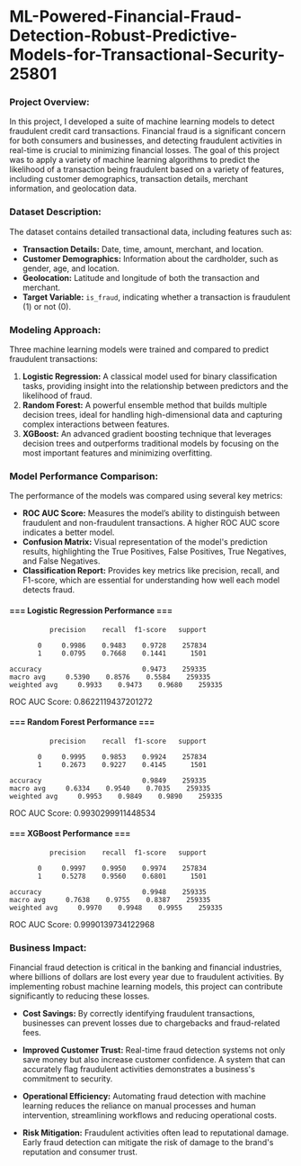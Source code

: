 # ML-Powered-Financial-Fraud-Detection-Robust-Predictive-Models-for-Transactional-Security-25801
### Project Overview:
In this project, I developed a suite of machine learning models to detect fraudulent credit card transactions. Financial fraud is a significant concern for both consumers and businesses, and detecting fraudulent activities in real-time is crucial to minimizing financial losses. The goal of this project was to apply a variety of machine learning algorithms to predict the likelihood of a transaction being fraudulent based on a variety of features, including customer demographics, transaction details, merchant information, and geolocation data.

### Dataset Description:
The dataset contains detailed transactional data, including features such as:
- **Transaction Details:** Date, time, amount, merchant, and location.
- **Customer Demographics:** Information about the cardholder, such as gender, age, and location.
- **Geolocation:** Latitude and longitude of both the transaction and merchant.
- **Target Variable:** `is_fraud`, indicating whether a transaction is fraudulent (1) or not (0).

### Modeling Approach:
Three machine learning models were trained and compared to predict fraudulent transactions:
1. **Logistic Regression:** A classical model used for binary classification tasks, providing insight into the relationship between predictors and the likelihood of fraud.
2. **Random Forest:** A powerful ensemble method that builds multiple decision trees, ideal for handling high-dimensional data and capturing complex interactions between features.
3. **XGBoost:** An advanced gradient boosting technique that leverages decision trees and outperforms traditional models by focusing on the most important features and minimizing overfitting.

### Model Performance Comparison:
The performance of the models was compared using several key metrics:
- **ROC AUC Score:** Measures the model’s ability to distinguish between fraudulent and non-fraudulent transactions. A higher ROC AUC score indicates a better model.
- **Confusion Matrix:** Visual representation of the model's prediction results, highlighting the True Positives, False Positives, True Negatives, and False Negatives.
- **Classification Report:** Provides key metrics like precision, recall, and F1-score, which are essential for understanding how well each model detects fraud.

#### === Logistic Regression Performance ===

              precision    recall  f1-score   support

           0     0.9986    0.9483    0.9728    257834
           1     0.0795    0.7668    0.1441      1501

    accuracy                         0.9473    259335
    macro avg     0.5390    0.8576    0.5584    259335
    weighted avg     0.9933    0.9473    0.9680    259335

ROC AUC Score: 0.8622119437201272


#### === Random Forest Performance ===

              precision    recall  f1-score   support

           0     0.9995    0.9853    0.9924    257834
           1     0.2673    0.9227    0.4145      1501

    accuracy                         0.9849    259335
    macro avg     0.6334    0.9540    0.7035    259335
    weighted avg     0.9953    0.9849    0.9890    259335

ROC AUC Score: 0.9930299911448534


#### === XGBoost Performance ===
              precision    recall  f1-score   support

           0     0.9997    0.9950    0.9974    257834
           1     0.5278    0.9560    0.6801      1501

    accuracy                         0.9948    259335
    macro avg     0.7638    0.9755    0.8387    259335
    weighted avg     0.9970    0.9948    0.9955    259335

ROC AUC Score: 0.9990139734122968

### Business Impact:
Financial fraud detection is critical in the banking and financial industries, where billions of dollars are lost every year due to fraudulent activities. By implementing robust machine learning models, this project can contribute significantly to reducing these losses.

- **Cost Savings:** By correctly identifying fraudulent transactions, businesses can prevent losses due to chargebacks and fraud-related fees.

- **Improved Customer Trust:** Real-time fraud detection systems not only save money but also increase customer confidence. A system that can accurately flag fraudulent activities demonstrates a business's commitment to security.

- **Operational Efficiency:** Automating fraud detection with machine learning reduces the reliance on manual processes and human intervention, streamlining workflows and reducing operational costs.

- **Risk Mitigation:** Fraudulent activities often lead to reputational damage. Early fraud detection can mitigate the risk of damage to the brand's reputation and consumer trust.

